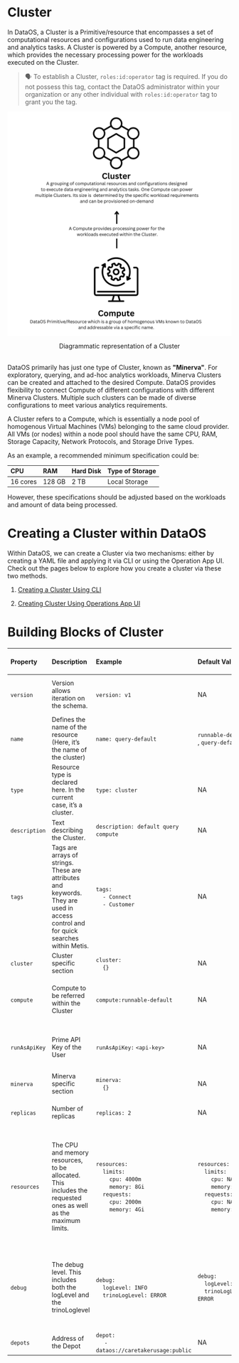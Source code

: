 # **Cluster**

In DataOS, a Cluster is a Primitive/resource that encompasses a set of computational resources and configurations used to run data engineering and analytics tasks. A Cluster is powered by a Compute, another resource, which provides the necessary processing power for the workloads executed on the Cluster.

> 🗣️ To establish a Cluster, `roles:id:operator` tag is required. If you do not possess this tag, contact the DataOS administrator within your organization or any other individual with `roles:id:operator` tag to grant you the tag.
 
<img src="Cluster/Add_a_heading.svg"
        alt="Diagrammatic representation of a Cluster"
        style="display: block; margin: auto" />

<figcaption align = "center">Diagrammatic representation of a Cluster</figcaption>
<br>

DataOS primarily has just one type of Cluster, known as **"Minerva"**. For exploratory, querying, and ad-hoc analytics workloads, Minerva Clusters can be created and attached to the desired Compute. DataOS provides flexibility to connect Compute of different configurations with different Minerva Clusters. Multiple such clusters can be made of diverse configurations to meet various analytics requirements.

A Cluster refers to a Compute, which is essentially a node pool of homogenous Virtual Machines (VMs) belonging to the same cloud provider. All VMs (or nodes) within a node pool should have the same CPU, RAM, Storage Capacity, Network Protocols, and Storage Drive Types. 

As an example, a recommended minimum specification could be:

| CPU | RAM | Hard Disk | Type of Storage |
| :--- | :--- | :--- | :--- |
| 16 cores | 128 GB | 2 TB | Local Storage |

However, these specifications should be adjusted based on the workloads and amount of data being processed. 

# **Creating a Cluster within DataOS**

Within DataOS, we can create a Cluster via two mechanisms: either by creating a YAML file and applying it via CLI or using the Operation App UI. Check out the pages below to explore how you create a cluster via these two methods.

1. [Creating a Cluster Using CLI](Cluster/Creating%20a%20Cluster%20Using%20CLI.md)

2. [Creating Cluster Using Operations App UI](Cluster/Creating%20Cluster%20Using%20Operations%20App%20UI.md)

# **Building Blocks of Cluster**

| Property | Description | Example | Default Value | Possible Value | Rules/ Additional Details | Field (Optional / Mandatory) |
| :--- | :--- | :--- | :--- | :--- | :--- | :--- |
| `version` | Version allows iteration on the schema.  | `version: v1`  | NA | `v1` | Configure all the properties according to the manifest version. Currently, it's `v1`. | Mandatory |
| `name` | Defines the name of the resource (Here, it’s the name of the cluster) | `name: query-default` | `runnable-default` , `query-default` | Any string that conforms to the rule given in the next cell. | The name must be less than 48 characters and conform to the following regex: `[a-z]([a-z0-9]*)` | Mandatory |
| `type` | Resource type is declared here. In the current case, it’s a cluster. | `type: cluster` | NA | Any of the available resources in DataOS | The name of the primitive/resource should be only in lowercase characters. Else it will throw an error. | Mandatory |
| `description` | Text describing the Cluster. | `description: default query compute` | NA | Any string | There is no limit on the length of the string | Optional |
| `tags` | Tags are arrays of strings. These are attributes and keywords. They are used in access control and for quick searches within Metis. | `tags:` <br> &nbsp;&nbsp;&nbsp;&nbsp;`- Connect` <br> &nbsp;&nbsp;&nbsp;&nbsp;`- Customer` | NA | NA | The tags are case-sensitive, so `Compute` and `COMPUTE` will be different tags. There is no limit on the length of the `tag`.  | Optional |
| `cluster` | Cluster specific section | `cluster:`<br>&nbsp;&nbsp;&nbsp;&nbsp;`{}` | NA | NA | NA | Mandatory |
| `compute` | Compute to be referred within the Cluster | `compute:runnable-default` | NA | `runnable-default, query-default`, or any other custom compute that you have created | NA | Mandatory |
| `runAsApiKey` | Prime API Key of the User | `runAsApiKey:` `<api-key>` | NA | DataOS API Key  | To get API Key execute, `dataos-ctl apikey get` in the Terminal after logging into DataOS. | Mandatory |
| `minerva` | Minerva specific section | `minerva:` <br> &nbsp;&nbsp;&nbsp;&nbsp;`{}` | NA | NA | NA | Mandatory |
| `replicas` | Number of replicas | `replicas: 2` | NA | A minimum value of 1 and a maximum value of 4 | NA | Mandatory |
| `resources` | The CPU and memory resources, to be allocated. This includes the requested ones as well as the maximum limits. | `resources:` <br>&nbsp;&nbsp;&nbsp;&nbsp;`limits:`<br> &nbsp;&nbsp;&nbsp;&nbsp;&nbsp;&nbsp;&nbsp;&nbsp;`cpu: 4000m` <br> &nbsp;&nbsp;&nbsp;&nbsp;&nbsp;&nbsp;&nbsp;&nbsp;`memory: 8Gi` <br>&nbsp;&nbsp;&nbsp;&nbsp;`requests:` <br> &nbsp;&nbsp;&nbsp;&nbsp;&nbsp;&nbsp;&nbsp;&nbsp;`cpu: 2000m` <br> &nbsp;&nbsp;&nbsp;&nbsp;&nbsp;&nbsp;&nbsp;&nbsp;`memory: 4Gi` | `resources:` <br> &nbsp;&nbsp;&nbsp;&nbsp;`limits:` <br> &nbsp;&nbsp;&nbsp;&nbsp;&nbsp;&nbsp;&nbsp;&nbsp;`cpu: NA`<br> &nbsp;&nbsp;&nbsp;&nbsp;&nbsp;&nbsp;&nbsp;&nbsp;`memory: NA` <br> &nbsp;&nbsp;&nbsp;&nbsp;`requests:` <br> &nbsp;&nbsp;&nbsp;&nbsp;&nbsp;&nbsp;&nbsp;&nbsp;`cpu: NA` <br> &nbsp;&nbsp;&nbsp;&nbsp;&nbsp;&nbsp;&nbsp;&nbsp;`memory: NA` | `resources:` <br> &nbsp;&nbsp;&nbsp;&nbsp;`limits:` <br> &nbsp;&nbsp;&nbsp;&nbsp;&nbsp;&nbsp;&nbsp;&nbsp;`cpu: # Maximum value of 6000m` <br> &nbsp;&nbsp;&nbsp;&nbsp;&nbsp;&nbsp;&nbsp;&nbsp;`memory: # Maximum value of 6Gi` <br> &nbsp;&nbsp;&nbsp;&nbsp;`requests:` <br> &nbsp;&nbsp;&nbsp;&nbsp;&nbsp;&nbsp;&nbsp;&nbsp;`cpu: # Maximum value of 6000m` <br> &nbsp;&nbsp;&nbsp;&nbsp;&nbsp;&nbsp;&nbsp;&nbsp;`memory: # Maximum value of 6Gi` | `limits:` The maximum limit of the CPU and memory <br> `requests`: The maximum requested CPU and memory | Mandatory (All Properties) |
| `debug` | The debug level. This includes both the logLevel and the trinoLoglevel | `debug:` <br> &nbsp;&nbsp;&nbsp;&nbsp;`logLevel: INFO` <br> &nbsp;&nbsp;&nbsp;&nbsp;`trinoLogLevel: ERROR` | `debug:` <br> &nbsp;&nbsp;&nbsp;&nbsp;`logLevel: INFO` <br> &nbsp;&nbsp;&nbsp;&nbsp;`trinoLogLevel: ERROR` | `debug:` <br> &nbsp;&nbsp;&nbsp;&nbsp;`logLevel: INFO` / `DEBUG` / `ERROR` <br> &nbsp;&nbsp;&nbsp;&nbsp;`trinoLogLevel: ERROR` / `DEBUG` / `ERROR` | `logLevel`: A log level is a piece of information from a given log message that distinguishes log events from each other.  <br> `trinoLogLevel`: This log level is specific to Trino. | Optional (Both) |
| `depots` | Address of the Depot | `depot:` <br>&nbsp;&nbsp;&nbsp;&nbsp; `- dataos://caretakerusage:public` | NA | Any valid depot address | NA | Mandatory|
